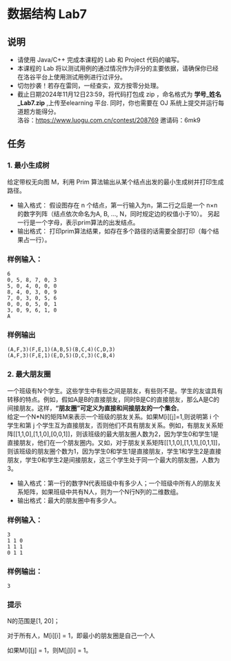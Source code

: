 <h1> 数据结构 Lab7 </h1>

## 说明

- 请使用 Java/C++ 完成本课程的 Lab 和 Project 代码的编写。<br>
- 本课程的 Lab 将以测试用例的通过情况作为评分的主要依据，请确保你已经在洛谷平台上使用测试用例进行过评分。<br>
- 切勿抄袭！若存在雷同，一经查实，双方按零分处理。<br>
- 截止日期2024年11月12日23:59，将代码打包成 zip ，命名格式为 **学号_姓名_Lab7.zip** ,上传至elearning 平台. 同时，你也需要在 OJ 系统上提交并运行每道题方能得分。<br>
洛谷：https://www.luogu.com.cn/contest/208769
邀请码：6mk9

## 任务 

### 1. 最小生成树

给定带权无向图 M，利用 Prim 算法输出从某个结点出发的最小生成树并打印生成路径。

- 输入格式：
假设图存在 n 个结点，第一行输入为n，第二行之后是一个 n×n 的数字列阵（结点依次命名为A, B, …, N，同时规定边的权值小于10）。 另起一行是一个字母，表示prim算法的出发结点。
- 输出格式：
打印prim算法结果，如存在多个路径的话需要全部打印（每个结果占一行）。

### 样例输入：
```
6
0, 5, 8, 7, 0, 3
5, 0, 4, 0, 0, 0
8, 4, 0, 3, 0, 9
7, 0, 3, 0, 5, 6
0, 0, 0, 5, 0, 1
3, 0, 9, 6, 1, 0
A
```

### 样例输出 

```
(A,F,3)(F,E,1)(A,B,5)(B,C,4)(C,D,3) 
(A,F,3)(F,E,1)(E,D,5)(D,C,3)(C,B,4)
```

### 2. 最大朋友圈
一个班级有N个学生。这些学生中有些之间是朋友，有些则不是。学生的友谊具有转移的特点。例如，假如A是B的直接朋友，同时B是C的直接朋友，那么A是C的间接朋友。这样，**“朋友圈”可定义为直接和间接朋友的一个集合**。<br>
给定一个N*N的矩阵M来表示一个班级的朋友关系。如果M[i][j]=1,则说明第 i 个学生和第 j 个学生互为直接朋友，否则他们不具有朋友关系。例如，有朋友关系矩阵[[1,1,0],[1,1,0],[0,0,1]]，则该班级的最大朋友圈人数为2，因为学生0和学生1是直接朋友，他们在一个朋友圈内。又如，对于朋友关系矩阵[[1,1,0],[1,1,1],[0,1,1]]，则该班级的朋友圈个数为1，因为学生0和学生1是直接朋友，学生1和学生2是直接朋友，学生0和学生2是间接朋友，这三个学生处于同一个最大的朋友圈，人数为3。

- 输入格式：第一行的数字N代表班级中有多少人；一个班级中所有人的朋友关系矩阵，如果班级中共有N人，则为一个N行N列的二维数组。
- 输出格式：最大的朋友圈中有多少人。


### 样例输入：
```
3
1 1 0 
1 1 1
0 1 1 
```
### 样例输出：
```
3
```

### 提示
N的范围是[1, 20]；

对于所有人，M[i][i] = 1，即最小的朋友圈是自己一个人

如果M[i][j] = 1，则M[j][i] = 1。


